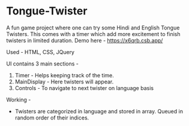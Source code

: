 # Tongue-Twister
A fun game project where one can try some Hindi and English Tongue Twisters. This comes with a timer which add more excitement to finish twisters in limited duration.
Demo here - https://x6qrb.csb.app/

Used - HTML, CSS, JQuery

UI contains 3 main sections -
1) Timer - Helps keeping track of the time.
2) MainDisplay - Here twisters will appear.
3) Controls - To navigate to next twister on language basis

Working - 
- Twisters are categorized in language and stored in array. Queued in random order of their indices.
